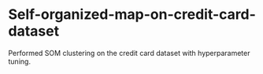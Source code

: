 # Self-organized-map-on-credit-card-dataset

Performed SOM clustering on the credit card dataset with hyperparameter tuning.
